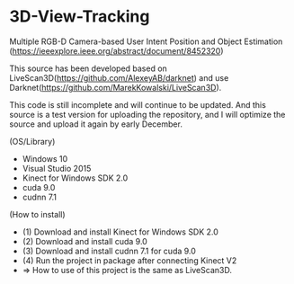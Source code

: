 # 3D-View-Tracking
Multiple RGB-D Camera-based User Intent Position and Object Estimation
(https://ieeexplore.ieee.org/abstract/document/8452320)

This source has been developed based on LiveScan3D(https://github.com/AlexeyAB/darknet) and 
use Darknet(https://github.com/MarekKowalski/LiveScan3D).

This code is still incomplete and will continue to be updated. And this source is a test version for uploading the repository, and I will optimize the source and upload it again by early December.

(OS/Library)
- Windows 10
- Visual Studio 2015
- Kinect for Windows SDK 2.0
- cuda 9.0
- cudnn 7.1
 
 
(How to install)
- (1) Download and install Kinect for Windows SDK 2.0
- (2) Download and install cuda 9.0
- (3) Download and install cudnn 7.1 for cuda 9.0
- (4) Run the project in package after connecting Kinect V2
- => How to use of this project is the same as LiveScan3D.
